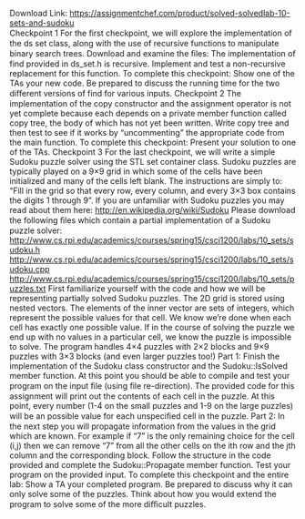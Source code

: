 Download Link: https://assignmentchef.com/product/solved-solvedlab-10-sets-and-sudoku
<br>
Checkpoint 1 For the ﬁrst checkpoint, we will explore the implementation of the ds set class, along with the use of recursive functions to manipulate binary search trees. Download and examine the ﬁles: The implementation of find provided in ds_set.h is recursive. Implement and test a non-recursive replacement for this function. To complete this checkpoint: Show one of the TAs your new code. Be prepared to discuss the running time for the two diﬀerent versions of find for various inputs. Checkpoint 2 The implementation of the copy constructor and the assignment operator is not yet complete because each depends on a private member function called copy tree, the body of which has not yet been written. Write copy tree and then test to see if it works by “uncommenting” the appropriate code from the main function. To complete this checkpoint: Present your solution to one of the TAs. Checkpoint 3 For the last checkpoint, we will write a simple Sudoku puzzle solver using the STL set container class. Sudoku puzzles are typically played on a 9×9 grid in which some of the cells have been initialized and many of the cells left blank. The instructions are simply to: “Fill in the grid so that every row, every column, and every 3×3 box contains the digits 1 through 9”. If you are unfamiliar with Sudoku puzzles you may read about them here: http://en.wikipedia.org/wiki/Sudoku Please download the following ﬁles which contain a partial implementation of a Sudoku puzzle solver: http://www.cs.rpi.edu/academics/courses/spring15/csci1200/labs/10_sets/sudoku.h http://www.cs.rpi.edu/academics/courses/spring15/csci1200/labs/10_sets/sudoku.cpp http://www.cs.rpi.edu/academics/courses/spring15/csci1200/labs/10_sets/puzzles.txt First familiarize yourself with the code and how we will be representing partially solved Sudoku puzzles. The 2D grid is stored using nested vectors. The elements of the inner vector are sets of integers, which represent the possible values for that cell. We know we’re done when each cell has exactly one possible value. If in the course of solving the puzzle we end up with no values in a particular cell, we know the puzzle is impossible to solve. The program handles 4×4 puzzles with 2×2 blocks and 9×9 puzzles with 3×3 blocks (and even larger puzzles too!) Part 1: Finish the implementation of the Sudoku class constructor and the Sudoku::IsSolved member function. At this point you should be able to compile and test your program on the input ﬁle (using ﬁle re-direction). The provided code for this assignment will print out the contents of each cell in the puzzle. At this point, every number (1-4 on the small puzzles and 1-9 on the large puzzles) will be an possible value for each unspeciﬁed cell in the puzzle. Part 2: In the next step you will propagate information from the values in the grid which are known. For example if “7” is the only remaining choice for the cell (i,j) then we can remove “7” from all the other cells on the ith row and the jth column and the corresponding block. Follow the structure in the code provided and complete the Sudoku::Propagate member function. Test your program on the provided input. To complete this checkpoint and the entire lab: Show a TA your completed program. Be prepared to discuss why it can only solve some of the puzzles. Think about how you would extend the program to solve some of the more diﬃcult puzzles.